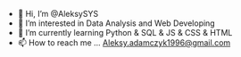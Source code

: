 - 👋 Hi, I’m @AleksySYS
- 👀 I’m interested in Data Analysis and Web Developing
- 🌱 I’m currently learning Python & SQL & JS & CSS & HTML
- 📫 How to reach me ... Aleksy.adamczyk1996@gmail.com

<!---
AleksySYS/AleksySYS is a ✨ special ✨ repository because its `README.md` (this file) appears on your GitHub profile.
You can click the Preview link to take a look at your changes.
--->
